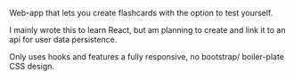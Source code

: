 Web-app that lets you create flashcards with the option to test yourself. 

I mainly wrote this to learn React, but am planning to create and link it to an api for user data persistence.

Only uses hooks and features a fully responsive, no bootstrap/ boiler-plate CSS design.
